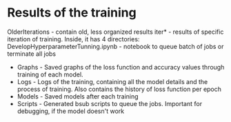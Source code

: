 # Results of the training
OlderIterations - contain old, less organized results
iter* - results of specific iteration of training. Inside, it has 4 directories:
DevelopHyperparameterTunning.ipynb - notebook to queue batch of jobs or terminate all jobs
 - Graphs - Saved graphs of the loss function and accuracy values through training of each model.
 - Logs - Logs of the training, containing all the model details and the process of training. Also contains the history of loss function per epoch
 - Models - Saved models after each training
 - Scripts - Generated bsub scripts to queue the jobs. Important for debugging, if the model doesn't work